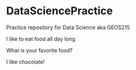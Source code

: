 # DataSciencePractice
Practice repository for Data Science aka GEOS215

I like to eat food all day long

What is your favorite food?

I like chocolate!